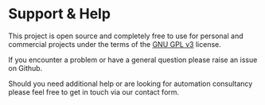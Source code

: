 <!--
 Copyright (C) 2022 Adam Kirchberger

 This file is part of Nectl.

 Nectl is free software: you can redistribute it and/or modify
 it under the terms of the GNU General Public License as published by
 the Free Software Foundation, either version 3 of the License, or
 (at your option) any later version.

 Nectl is distributed in the hope that it will be useful,
 but WITHOUT ANY WARRANTY; without even the implied warranty of
 MERCHANTABILITY or FITNESS FOR A PARTICULAR PURPOSE.  See the
 GNU General Public License for more details.

 You should have received a copy of the GNU General Public License
 along with Nectl.  If not, see <http://www.gnu.org/licenses/>.
-->

# Support & Help

This project is open source and completely free to use for personal and commercial projects under the terms of the [GNU GPL v3](https://www.gnu.org/licenses/gpl-3.0.en.html) license.

If you encounter a problem or have a general question please raise an issue on Github.

Should you need additional help or are looking for automation consultancy please feel free to get in touch via our contact form.
